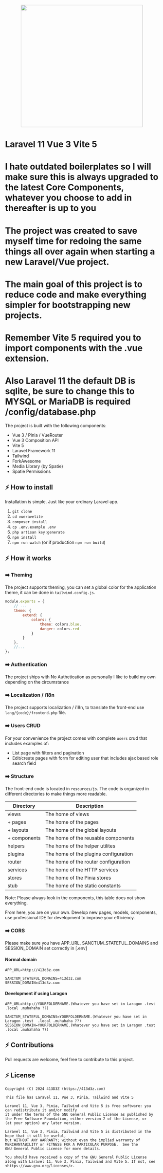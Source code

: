 <p align="center">
<a href="https://www.413d3z.com" target="_blank"><img src="https://avatars.githubusercontent.com/u/28901773?v=4" width="400"></a>
</p>

# Laravel 11 Vue 3 Vite 5

# I hate outdated boilerplates so I will make sure this is always upgraded to the latest Core Components, whatever you choose to add in thereafter is up to you

# The project was created to save myself time for redoing the same things all over again when starting a new Laravel/Vue project.

# The main goal of this project is to reduce code and make everything simpler for bootstrapping new projects. 

# Remember Vite 5 required you to import components with the .vue extension. 
# Also Laravel 11 the default DB is sqlite, be sure to change this to MYSQL or MariaDB is required /config/database.php

The project is built with the following components:

- Vue 3 / Pinia / VueRouter
- Vue 3 Composition API
- Vite 5
- Laravel Framework 11
- Tailwind
- ForkAwesome
- Media Library (by Spatie)
- Spatie Permissions
## ⚡️ How to install

Installation is simple. Just like your ordinary Laravel app.

1. `git clone`
2. `cd vueravelite`
3. `composer install`
4. `cp .env.example .env`
5. `php artisan key:generate`   
6. `npm install`
7. `npm run watch` (or if production `npm run build`)

## ⚡️ How it works

### ➡️ Theming

The project supports theming, you can set a global color for the application theme, it can be done in `tailwind.config.js`.

```js
module.exports = {
    // ...
    theme: {
        extend: {
            colors: {
                theme: colors.blue,
                danger: colors.red
            }
        }
    },
    //...
};
```

### ➡️ Authentication

The project ships with No Authetication as personally I like to build my own depending on the circumstance

### ➡️ Localization / i18n

The project supports localization / i18n, to translate the front-end use `lang/{code}/frontend.php` file.

### ➡️ Users CRUD 

For your convenience the project comes with complete `users` crud that includes examples of:

- List page with filters and pagination
- Edit/create pages with form for editing user that includes ajax based role search field

### ➡️ Structure

The front-end code is located in `resources/js`. The code is organized in different directories to make things more readable.

| Directory    | Description                           |
|--------------|---------------------------------------|
| views        | The home of views                     |
| + pages      | The home of the pages                 |
| + layouts    | The home of the global layouts        |
| + components | The home of the reusable components   |
| helpers      | The home of the helper utilites       |
| plugins      | The home of the plugins configuration |
| router       | The home of the router configuration  |
| services     | The home of the HTTP services         |
| stores       | The home of the Pinia stores          |
| stub         | The home of the static constants      |


Note: Please always look in the components, this table does not show everything.

From here, you are on your own. Develop new pages, models, components, use professional IDE for development to improve your efficiency.



### ➡️ CORS

Please make sure you have APP_URL, SANCTUM_STATEFUL_DOMAINS and SESSION_DOMAIN set correctly in [.env]

#### Normal domain

```
APP_URL=http://413d3z.com

SANCTUM_STATEFUL_DOMAINS=413d3z.com
SESSION_DOMAIN=413d3z.com
```

#### Development if using Laragon

```
APP_URL=http://YOURFOLDERNAME.(Whatever you have set in Laragon .test  .local .muhahaha ??)

SANCTUM_STATEFUL_DOMAINS=YOURFOLDERNAME.(Whatever you have set in Laragon .test  .local .muhahaha ??)
SESSION_DOMAIN=YOURFOLDERNAME.(Whatever you have set in Laragon .test  .local .muhahaha ??)
```

## ⚡️ Contributions

Pull requests are welcome, feel free to contribute to this project.

## ⚡️ License

```
Copyright (C) 2024 413D3Z (https://413d3z.com)

This file has Laravel 11, Vue 3, Pinia, Tailwind and Vite 5

Laravel 11, Vue 3, Pinia, Tailwind and Vite 5 is free software: you can redistribute it and/or modify
it under the terms of the GNU General Public License as published by
the Free Software Foundation, either version 2 of the License, or
(at your option) any later version.

Laravel 11, Vue 3, Pinia, Tailwind and Vite 5 is distributed in the hope that it will be useful,
but WITHOUT ANY WARRANTY; without even the implied warranty of
MERCHANTABILITY or FITNESS FOR A PARTICULAR PURPOSE.  See the
GNU General Public License for more details.

You should have received a copy of the GNU General Public License
along with Laravel 11, Vue 3, Pinia, Tailwind and Vite 5. If not, see <https://www.gnu.org/licenses/>.
```
